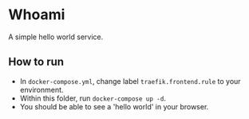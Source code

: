 # Whoami

A simple hello world service.

## How to run
- In `docker-compose.yml`, change label `traefik.frontend.rule` to your environment.
- Within this folder, run `docker-compose up -d`.
- You should be able to see a 'hello world' in your browser. 
